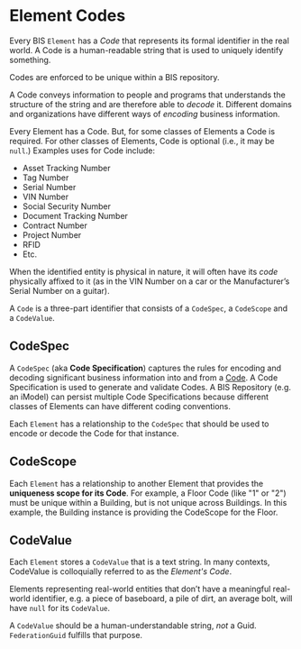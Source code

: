 # Element Codes

Every BIS `Element` has a *Code* that represents its formal identifier in the real world.
A Code is a human-readable string that is used to uniquely identify something.

Codes are enforced to be unique within a BIS repository.

A Code conveys information to people and programs that understands the structure of the string and are therefore able to *decode* it.
Different domains and organizations have different ways of *encoding* business information.

Every Element has a Code. But, for some classes of Elements a Code is required. For other classes of Elements, Code is optional (i.e., it may be `null`.)
Examples uses for Code include:

- Asset Tracking Number
- Tag Number
- Serial Number
- VIN Number
- Social Security Number
- Document Tracking Number
- Contract Number
- Project Number
- RFID
- Etc.

When the identified entity is physical in nature, it will often have its *code* physically affixed to it (as in the VIN Number on a car or the Manufacturer’s Serial Number on a guitar).

A `Code` is a three-part identifier that consists of a `CodeSpec`, a `CodeScope` and a `CodeValue`.

## CodeSpec

A `CodeSpec` (aka **Code Specification**) captures the rules for encoding and decoding significant business information into and from a [Code](./codes.md).
A Code Specification is used to generate and validate Codes.
A BIS Repository (e.g. an iModel) can persist multiple Code Specifications because different classes of Elements can have different coding conventions.

Each `Element` has a relationship to the `CodeSpec` that should be used to encode or decode the Code for that instance.

## CodeScope

Each `Element` has a relationship to another Element that provides the **uniqueness scope for its Code**.
For example, a Floor Code (like "1" or "2") must be unique within a Building, but is not unique across Buildings.
In this example, the Building instance is providing the CodeScope for the Floor.

## CodeValue

Each `Element` stores a `CodeValue` that is a text string.
In many contexts, CodeValue is colloquially referred to as the *Element's Code*.

Elements representing real-world entities that don’t have a meaningful real-world identifier, e.g. a piece of baseboard, a pile of dirt, an average bolt, will have `null` for its `CodeValue`.

A `CodeValue` should be a human-understandable string, *not* a Guid. `FederationGuid` fulfills that purpose.
